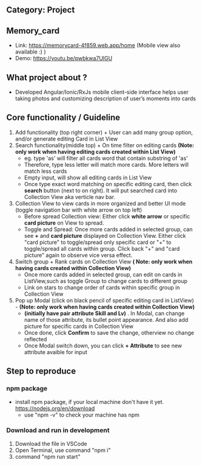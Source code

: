 ## Category: Project
## Memory_card
* Link: https://memorycard-4f859.web.app/home (Mobile view also available :) )
* Demo: https://youtu.be/pwbkwa7UlGU
## What project about ?
  + Developed Angular/Ionic/RxJs mobile client-side interface helps user taking photos and customizing description of user’s moments into cards
## Core functionality / Guideline
  1. Add functionality (top right corner) 
    + User can add many group option, and/or generate editing Card in List View 
  2. Search functionality(middle top)
    + On time filter on editing cards  **(Note: only work when having editing cards created within List View)** 
       + eg. type 'as' will filter all cards word that contain substring of 'as'
       + Therefore, type less letter will match more cards. More letters will match less cards
     + Empty input, will show all editing cards in List View
     + Once type exact word matching on specific editing card, then click **search** button (next to on right). It will put searched card into Collection View aka verticle nav bar. 
  3. Collection View to view cards in more organized and better UI mode (toggle navigation bar with white arrow on top left) 
     + Before spread Collection view: Either click **white arrow** or  specific **card picture** on View to spread.
     + Toggle and Spread: Once more cards added in selected group, can see **+** and  **card picture** displayed on Collection View. Either click "card picture" to toggle/spread only specific card or "+" to toggle/spread all cards within group. Click back "+" and  "card picture" again to observe vice versa effect.
  4. Switch group + Rank cards on Collection View **( Note: only work when having cards created within Collection View)**
     + Once more cards added in selected group, can edit on cards in ListView,such as toggle Group to change cards to different group
     + Link on stars to change order of cards within specific group in Collection View
  5. Pop up Modal (click on black pencil of specific editing card in ListView) - **(Note: only work when having cards created within Collection View)**
     + **(initially have pair attribute Skill and Lv)** . In Modal, can change name of those attribute, its bullet point appearance. And also add picture for specific cards in Collection View
     + Once done, click **Confirm** to save the change, otherview no change reflected
     + Once Modal switch down, you can click **+ Attribute** to see new attribute avaible for input
     



## Step to reproduce
### npm package
- install npm package, if your local machine don't have it yet. https://nodejs.org/en/download
  - use "npm -v" to check your machine has npm
### Download and run in development
1. Download the file in VSCode
2. Open Terminal, use command "npm i"
3. command "npm run start"

